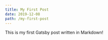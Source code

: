 ```yaml
---
title: My First Post
date: 2019-12-08
path: /my-first-post
---
```


This is my first Gatsby post written in Markdown!
